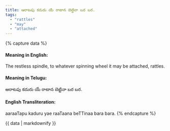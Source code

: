 ```yaml
---
title: ఆరాటపు కదురు యే రాటాన బెట్టినా బర బర.
tags:
  - "rattles"
  - "may"
  - "attached"
---
```


{% capture data %}
#### Meaning in English:
The restless spindle, to whatever spinning wheel it may be attached, rattles.

#### Meaning in Telugu:
ఆరాటపు కదురు యే రాటాన బెట్టినా బర బర.

#### English Transliteration:
aaraaTapu kaduru yae raaTaana beTTinaa bara bara.
{% endcapture %}

{{ data | markdownify }}


